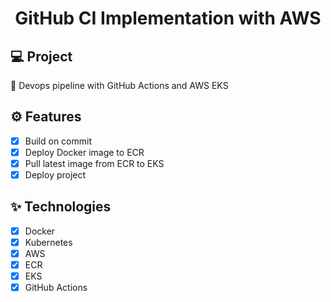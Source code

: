 <h1 align="center">
  GitHub CI Implementation with AWS
</h1>

## 💻 Project

🚧 Devops pipeline with GitHub Actions and AWS EKS

## ⚙️ Features

- [x] Build on commit
- [x] Deploy Docker image to ECR
- [x] Pull latest image from ECR to EKS
- [x] Deploy project

## ✨ Technologies

- [x] Docker
- [x] Kubernetes
- [x] AWS
- [x] ECR
- [x] EKS
- [x] GitHub Actions
